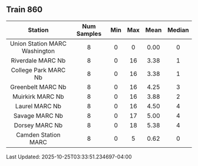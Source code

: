 ## Train 860

| Station | Num Samples | Min | Max | Mean | Median |
| :-----: | :---------: | :-: | :-: | :--: | :----: |
| Union Station MARC Washington | 8 | 0 | 0 | 0.00 | 0 |
| Riverdale MARC Nb | 8 | 0 | 16 | 3.38 | 1 |
| College Park MARC Nb | 8 | 0 | 16 | 3.38 | 1 |
| Greenbelt MARC Nb | 8 | 0 | 16 | 4.25 | 3 |
| Muirkirk MARC Nb | 8 | 0 | 16 | 3.88 | 2 |
| Laurel MARC Nb | 8 | 0 | 16 | 4.50 | 4 |
| Savage MARC Nb | 8 | 0 | 17 | 5.00 | 4 |
| Dorsey MARC Nb | 8 | 0 | 18 | 5.38 | 4 |
| Camden Station MARC | 8 | 0 | 5 | 0.62 | 0 |


Last Updated: 2025-10-25T03:33:51.234697-04:00